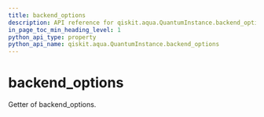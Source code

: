 ```yaml
---
title: backend_options
description: API reference for qiskit.aqua.QuantumInstance.backend_options
in_page_toc_min_heading_level: 1
python_api_type: property
python_api_name: qiskit.aqua.QuantumInstance.backend_options
---
```


# backend\_options

Getter of backend\_options.

